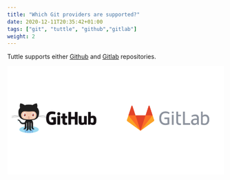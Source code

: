 ```yaml
---
title: "Which Git providers are supported?"
date: 2020-12-11T20:35:42+01:00
tags: ["git", "tuttle", "github","gitlab"]
weight: 2
---
```


Tuttle supports either [Github](https://github.com) and [Gitlab](https://about.gitlab.com/) repositories.

![eXist-db](/images/types.png)
